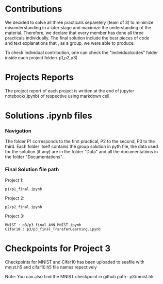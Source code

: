 
# Contributions

We decided to solve all three practicals separetely (team of 3) to minimize misunderstanding in a later stage and maximize the understanding of the material. Therefore, we declare that every member has done all three practicals individually. The final solution include the best pieces of code and text explanations that , as a group, we were able to produce.

To check individual contribution, one can check the "individualcodes" folder inside each project folder( p1,p2,p3)

# Projects Reports
The project report of each project is written at the end of jupyter notebook(.ipynb) of respective using markdown cell.

# Solutions .ipynb files

### Navigation
The folder P1 corresponds to the first practical, P2 to the second, P3 to the third.
Each folder itself contains the group solution in pyth file, the data used for the solution (if any) are in the folder "Data" and all the documentations in the folder "Documentations".

### Final Solution file path
Project 1:  
    
    p1/p1_final.ipynb

Project 2:  
    
    p2/p2_final.ipynb

Project 3: 

    MNIST : p3/p3_final_ANN_MNIST.ipynb
    Cifar10 : p3/p3_final_TransferLearning.ipynb

# Checkpoints for Project 3
Checkpoints for MNIST and Cifar10 has been uploaded to seafile with mnist.h5 and cifar10.h5 file names repectively

Note: You can also find the MNIST checkpoint in github path : p3/mnist.h5

